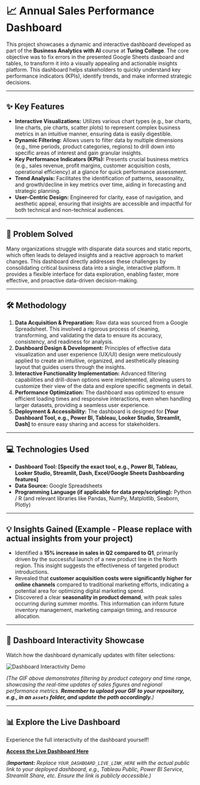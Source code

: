 # 📈 Annual Sales Performance Dashboard

This project showcases a dynamic and interactive dashboard developed as part of the **Business Analytics with AI** course at **Turing College**. The core objective was to fix errors in the presented Google Sheets dasboard and tables, to transform it into a visually appealing and actionable insights platform. This dashboard helps stakeholders to quickly understand key performance indicators (KPIs), identify trends, and make informed strategic decisions.

---

## ✨ Key Features

* **Interactive Visualizations:** Utilizes various chart types (e.g., bar charts, line charts, pie charts, scatter plots) to represent complex business metrics in an intuitive manner, ensuring data is easily digestible.
* **Dynamic Filtering:** Allows users to filter data by multiple dimensions (e.g., time periods, product categories, regions) to drill down into specific areas of interest and gain granular insights.
* **Key Performance Indicators (KPIs):** Presents crucial business metrics (e.g., sales revenue, profit margins, customer acquisition costs, operational efficiency) at a glance for quick performance assessment.
* **Trend Analysis:** Facilitates the identification of patterns, seasonality, and growth/decline in key metrics over time, aiding in forecasting and strategic planning.
* **User-Centric Design:** Engineered for clarity, ease of navigation, and aesthetic appeal, ensuring that insights are accessible and impactful for both technical and non-technical audiences.

---

## 🎯 Problem Solved

Many organizations struggle with disparate data sources and static reports, which often leads to delayed insights and a reactive approach to market changes. This dashboard directly addresses these challenges by consolidating critical business data into a single, interactive platform. It provides a flexible interface for data exploration, enabling faster, more effective, and proactive data-driven decision-making.

---

## 🛠️ Methodology

1.  **Data Acquisition & Preparation:** Raw data was sourced from a Google Spreadsheet. This involved a rigorous process of cleaning, transforming, and validating the data to ensure its accuracy, consistency, and readiness for analysis.
2.  **Dashboard Design & Development:** Principles of effective data visualization and user experience (UX/UI) design were meticulously applied to create an intuitive, organized, and aesthetically pleasing layout that guides users through the insights.
3.  **Interactive Functionality Implementation:** Advanced filtering capabilities and drill-down options were implemented, allowing users to customize their view of the data and explore specific segments in detail.
4.  **Performance Optimization:** The dashboard was optimized to ensure efficient loading times and responsive interactions, even when handling larger datasets, providing a seamless user experience.
5.  **Deployment & Accessibility:** The dashboard is designed for **[Your Dashboard Tool, e.g., Power BI, Tableau, Looker Studio, Streamlit, Dash]** to ensure easy sharing and access for stakeholders.

---

## 💻 Technologies Used

* **Dashboard Tool:** **[Specify the exact tool, e.g., Power BI, Tableau, Looker Studio, Streamlit, Dash, Excel/Google Sheets Dashboarding features]**
* **Data Source:** Google Spreadsheets
* **Programming Language (if applicable for data prep/scripting):** Python / R (and relevant libraries like Pandas, NumPy, Matplotlib, Seaborn, Plotly)

---

## 💡 Insights Gained (Example - **Please replace with actual insights from your project**)

* Identified a **15% increase in sales in Q2 compared to Q1**, primarily driven by the successful launch of a new product line in the North region. This insight suggests the effectiveness of targeted product introductions.
* Revealed that **customer acquisition costs were significantly higher for online channels** compared to traditional marketing efforts, indicating a potential area for optimizing digital marketing spend.
* Discovered a clear **seasonality in product demand**, with peak sales occurring during summer months. This information can inform future inventory management, marketing campaign timing, and resource allocation.

---

## 🚀 Dashboard Interactivity Showcase

Watch how the dashboard dynamically updates with filter selections:

![Dashboard Interactivity Demo](assets/dashboard_demo.gif)

*(The GIF above demonstrates filtering by product category and time range, showcasing the real-time updates of sales figures and regional performance metrics. **Remember to upload your GIF to your repository, e.g., in an `assets` folder, and update the path accordingly.**)*

---

## 📊 Explore the Live Dashboard

Experience the full interactivity of the dashboard yourself!

[**Access the Live Dashboard Here**](YOUR_DASHBOARD_LIVE_LINK_HERE)

*(**Important:** Replace `YOUR_DASHBOARD_LIVE_LINK_HERE` with the actual public link to your deployed dashboard, e.g., Tableau Public, Power BI Service, Streamlit Share, etc. Ensure the link is publicly accessible.)*
